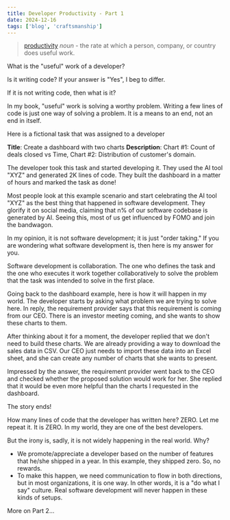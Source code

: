 ```yaml
---
title: Developer Productivity - Part 1 
date: 2024-12-16
tags: ['blog', 'craftsmanship']
---
```


> [productivity](https://dictionary.cambridge.org/dictionary/english/productivity) *noun* - the rate at which a person, company, or country does useful work.

What is the "useful" work of a developer? 

Is it writing code? If your answer is "Yes", I beg to differ. 

If it is not writing code, then what is it?

In my book, "useful" work is solving a worthy problem. Writing a few lines of code is just one way of solving a problem. It is a means to an end, not an end in itself.

Here is a fictional task that was assigned to a developer

**Title**: Create a dashboard with two charts
**Description**: Chart #1: Count of deals closed vs Time, Chart #2: Distribution of customer's domain. 

The developer took this task and started developing it. They used the AI tool "XYZ" and generated 2K lines of code. They built the dashboard in a matter of hours and marked the task as done!

Most people look at this example scenario and start celebrating the AI tool "XYZ" as the best thing that happened in software development. They glorify it on social media, claiming that n% of our software codebase is generated by AI. Seeing this, most of us get influenced by FOMO and join the bandwagon.

In my opinion, it is not software development; it is just "order taking." If you are wondering what software development is, then here is my answer for you.

Software development is collaboration. The one who defines the task and the one who executes it work together collaboratively to solve the problem that the task was intended to solve in the first place.  

Going back to the dashboard example, here is how it will happen in my world. The developer starts by asking what problem we are trying to solve here. In reply, the requirement provider says that this requirement is coming from our CEO. There is an investor meeting coming, and she wants to show these charts to them.

After thinking about it for a moment, the developer replied that we don't need to build these charts. We are already providing a way to download the sales data in CSV. Our CEO just needs to import these data into an Excel sheet, and she can create any number of charts that she wants to present.

Impressed by the answer, the requirement provider went back to the CEO and checked whether the proposed solution would work for her. She replied that it would be even more helpful than the charts I requested in the dashboard. 

The story ends!

How many lines of code that the developer has written here? ZERO. Let me repeat it. It is ZERO. In my world, they are one of the best developers.

But the irony is, sadly, it is not widely happening in the real world. Why?

* We promote/appreciate a developer based on the number of features that he/she shipped in a year. In this example, they shipped zero. So, no rewards. 
* To make this happen, we need communication to flow in both directions, but in most organizations, it is one way. In other words, it is a "do what I say" culture. Real software development will never happen in these kinds of setups.

More on Part 2... 